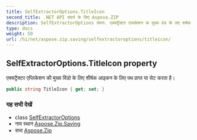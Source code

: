 ```yaml
---
title: SelfExtractorOptions.TitleIcon
second_title: .NET API संदर्भ के लिए Aspose.ZIP
description: SelfExtractorOptions संपत्त. एक्सट्रैक्टर एप्लकेशन क मुख्य वंड के लए शर्षक आइकन के लए पथ प्रप्त य सेट करत है
type: docs
weight: 50
url: /hi/net/aspose.zip.saving/selfextractoroptions/titleicon/
---
```

## SelfExtractorOptions.TitleIcon property

एक्सट्रैक्टर एप्लिकेशन की मुख्य विंडो के लिए शीर्षक आइकन के लिए पथ प्राप्त या सेट करता है।

```csharp
public string TitleIcon { get; set; }
```

### यह सभी देखें

* class [SelfExtractorOptions](../)
* नाम स्थान [Aspose.Zip.Saving](../../selfextractoroptions/)
* सभा [Aspose.Zip](../../../)


